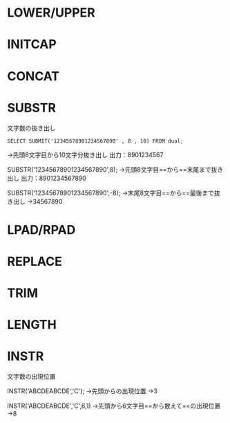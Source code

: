 # LOWER/UPPER
# INITCAP
# CONCAT
# SUBSTR
文字数の抜き出し

`SELECT SUBMIT('12345678901234567890' , 8 , 10) FROM dual;`


→先頭8文字目から10文字分抜き出し
出力：8901234567

SUBSTR('12345678901234567890',8);
→先頭8文字目==から==末尾まで抜き出し
出力：8901234567890

SUBSTR('12345678901234567890',-8);
→末尾8文字目==から==最後まで抜き出し
→34567890
# LPAD/RPAD
# REPLACE
# TRIM
# LENGTH
# INSTR
文字数の出現位置

INSTR('ABCDEABCDE','C');
→先頭からの出現位置
→3

INSTR('ABCDEABCDE','C',6,1)
→先頭から6文字目==から数えて==の出現位置
→8